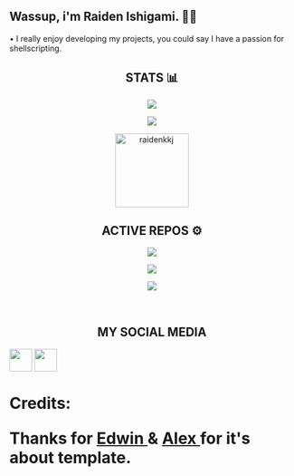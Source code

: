 <h2 align="left"> Wassup, i'm Raiden Ishigami. 🧑‍🔧  </h2>
<p align="left"> • I really enjoy developing my projects, you could say I have a passion for shellscripting. </p>

<h2 align="center"> STATS 📊 </h2>
<p align="center"><a href="https://github.com/raidenkkj"><img src="https://github-readme-stats.vercel.app/api?username=raidenkkj&show_icons=true&theme=dark"></a></p>
<p align="center"><a href="https://github.com/raidenkkj"><img src="https://github-readme-stats.vercel.app/api/top-langs/?username=raidenkkj&theme=dark&layout=compact"></a></p>

<p align="center"><img width="130" src="https://komarev.com/ghpvc/?username=raidenkkj&style=dark" alt="raidenkkj"></p>

<h2 align="center"> ACTIVE REPOS ⚙️ </h2>
<p align="center"><a href="https://github.com/raidenkkj/Raiden-Tweaks"><img src="https://github-readme-stats.vercel.app/api/pin/?username=raidenkkj&repo=Raiden-Tweaks&show_owner=false&theme=dark"></a></p>
<p align="center"><a href="https://github.com/raidenkkj/local_manifest"><img src="https://github-readme-stats.vercel.app/api/pin/?username=raidenkkj&repo=local_manifest&show_owner=false&theme=dark"></a></p>
<p align="center"><a href="https://github.com/raidenkkj/temporary"><img src="https://github-readme-stats.vercel.app/api/pin/?username=raidenkkj&repo=temporary&show_owner=false&theme=dark"></a></p>

<br>
<h2 align="center"> MY SOCIAL MEDIA </h2>
<a href="https://t.me/raidenkk"><img align="center" width="40px" img src="https://cdn.jsdelivr.net/npm/simple-icons@v3/icons/telegram.svg"></a>
<a href="mailto: contact.raidenishi69@gmail.com"><img align="center" width="40px" img src="https://cdn.jsdelivr.net/npm/simple-icons@v3/icons/gmail.svg"></a>
</br>

# Credits: <p> Thanks for <a href="https://github.com/kutemeikito"> Edwin </a> & <a href="https://github.com/iamlazy123"> Alex </a> for it's about template. </p>
